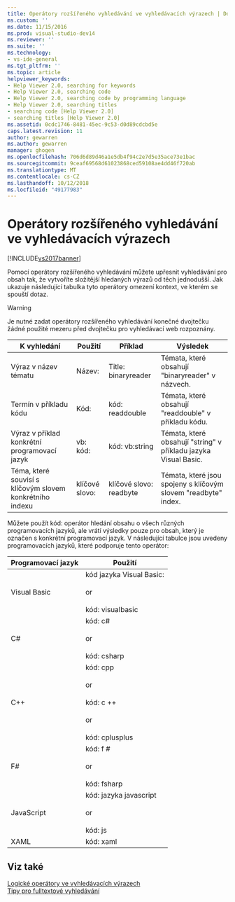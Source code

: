 ```yaml
---
title: Operátory rozšířeného vyhledávání ve vyhledávacích výrazech | Dokumentace Microsoftu
ms.custom: ''
ms.date: 11/15/2016
ms.prod: visual-studio-dev14
ms.reviewer: ''
ms.suite: ''
ms.technology:
- vs-ide-general
ms.tgt_pltfrm: ''
ms.topic: article
helpviewer_keywords:
- Help Viewer 2.0, searching for keywords
- Help Viewer 2.0, searching code
- Help Viewer 2.0, searching code by programming language
- Help Viewer 2.0, searching titles
- searching code [Help Viewer 2.0]
- searching titles [Help Viewer 2.0]
ms.assetid: 0cdc1746-8481-45ec-9c53-d0d89cdcbd5e
caps.latest.revision: 11
author: gewarren
ms.author: gewarren
manager: ghogen
ms.openlocfilehash: 706d6d89d46a1e5db4f94c2e7d5e35ace73e1bac
ms.sourcegitcommit: 9ceaf69568d61023868ced59108ae4dd46f720ab
ms.translationtype: MT
ms.contentlocale: cs-CZ
ms.lasthandoff: 10/12/2018
ms.locfileid: "49177983"
---
```

# <a name="advanced-search-operators-in-search-expressions"></a>Operátory rozšířeného vyhledávání ve vyhledávacích výrazech
[!INCLUDE[vs2017banner](../includes/vs2017banner.md)]

Pomocí operátory rozšířeného vyhledávání můžete upřesnit vyhledávání pro obsah tak, že vytvoříte složitější hledaných výrazů od těch jednodušší. Jak ukazuje následující tabulka tyto operátory omezení kontext, ve kterém se spouští dotaz.  
  
> [!WARNING]
>  Je nutné zadat operátory rozšířeného vyhledávání konečné dvojtečku žádné použité mezeru před dvojtečku pro vyhledávací web rozpoznány.  
  
|K vyhledání|Použití|Příklad|Výsledek|  
|-------------------|---------|-------------|------------|  
|Výraz v název tématu|Název:|Title: binaryreader|Témata, které obsahují "binaryreader" v názvech.|  
|Termín v příkladu kódu|Kód:|kód: readdouble|Témata, které obsahují "readdouble" v příkladu kódu.|  
|Výraz v příklad konkrétní programovací jazyk|vb: kód:|kód: vb:string|Témata, které obsahují "string" v příkladu jazyka Visual Basic.|  
|Téma, které souvisí s klíčovým slovem konkrétního indexu|klíčové slovo:|klíčové slovo: readbyte|Témata, které jsou spojeny s klíčovým slovem "readbyte" index.|  
  
 Můžete použít kód: operátor hledání obsahu o všech různých programovacích jazyků, ale vrátí výsledky pouze pro obsah, který je označen s konkrétní programovací jazyk. V následující tabulce jsou uvedeny programovacích jazyků, které podporuje tento operátor:  
  
|Programovací jazyk|Použití|  
|--------------------------|---------|  
|Visual Basic|kód jazyka Visual Basic:<br /><br /> or<br /><br /> kód: visualbasic|  
|C#|kód: c#<br /><br /> or<br /><br /> kód: csharp|  
|C++|kód: cpp<br /><br /> or<br /><br /> kód: c ++<br /><br /> or<br /><br /> kód: cplusplus|  
|F#|kód: f #<br /><br /> or<br /><br /> kód: fsharp|  
|JavaScript|kód: jazyka javascript<br /><br /> or<br /><br /> kód: js|  
|XAML|kód: xaml|  
  
## <a name="see-also"></a>Viz také  
 [Logické operátory ve vyhledávacích výrazech](../ide/logical-operators-in-search-expressions.md)   
 [Tipy pro fulltextové vyhledávání](../ide/full-text-search-tips.md)



